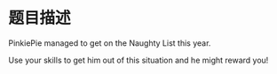 # 题目描述

PinkiePie managed to get on the Naughty List this year.

Use your skills to get him out of this situation and he might reward you!